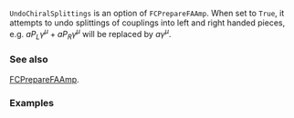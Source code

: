 `UndoChiralSplittings` is an option of `FCPrepareFAAmp`. When set to `True`, it attempts to undo splittings of couplings into left and right handed pieces, e.g. $a P_L \gamma^\mu + a P_R \gamma^\mu$ will be replaced by $a \gamma^\mu$.

### See also

[FCPrepareFAAmp](FCPrepareFAAmp).

### Examples